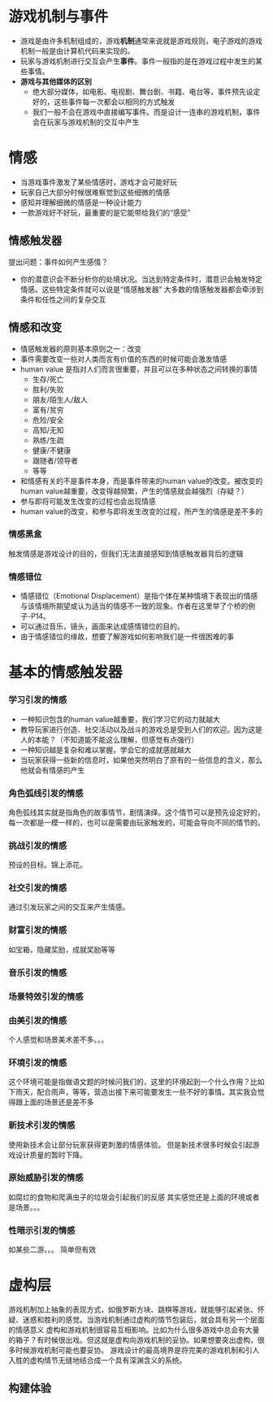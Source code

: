 # 游戏机制与事件
- 游戏是由许多机制组成的，游戏**机制**通常来说就是游戏规则，电子游戏的游戏机制一般是由计算机代码来实现的。
- 玩家与游戏机制进行交互会产生**事件**。事件一般指的是在游戏过程中发生的某些事情。
- **游戏与其他媒体的区别**
	- 绝大部分媒体，如电影、电视剧、舞台剧、书籍、电台等，事件预先设定好的，这些事件每一次都会以相同的方式触发
	- 我们一般不会在游戏中直接编写事件。而是设计一连串的游戏机制，事件会在玩家与游戏机制的交互中产生
# 情感
- 当游戏事件激发了某些情感时，游戏才会可能好玩
- 玩家自己大部分时候很难察觉到这些细微的情感
- 感知并理解细微的情感是一种设计能力
- 一款游戏好不好玩，最重要的是它能带给我们的“感受”
## 情感触发器
提出问题：事件如何产生感情？
- 你的潜意识会不断分析你的处境状况。当达到特定条件时，潜意识会触发特定情感。这些特定条件就可以说是“情感触发器”
大多数的情感触发器都会牵涉到条件和任性之间的复杂交互
## 情感和改变
- 情感触发器的原则基本原则之一：改变
- 事件需要改变一些对人类而言有价值的东西的时候可能会激发情感
- human value 是指对人们而言很重要，并且可以在多种状态之间转换的事情
	- 生存/死亡
	- 胜利/失败
	- 朋友/陌生人/敌人
	- 富有/贫穷
	- 危险/安全
	- 高知/无知
	- 熟练/生疏
	- 健康/不健康
	- 跟随者/领导者
	- 等等
- 和情感有关的不是事件本身，而是事件带来的human value的改变。被改变的human value越重要，改变得越频繁，产生的情感就会越强烈（存疑？）
- 参与即将可能发生改变的过程也会出现情感
- human value的改变，和参与即将发生改变的过程，所产生的情感是差不多的
### 情感黑盒
触发情感是游戏设计的目的，但我们无法直接感知到情感触发器背后的逻辑
### 情感错位
- 情感错位（Emotional Displacement）是指个体在某种情境下表现出的情感与该情境所期望或认为适当的情感不一致的现象。作者在这里举了个桥的例子-P14。
- 可以通过音乐，镜头，画面来达成感情错位的目的。
- 由于情感错位的缘故，想要了解游戏如何影响我们是一件很困难的事
# 基本的情感触发器
### 学习引发的情感
- 一种知识包含的human value越重要，我们学习它的动力就越大
- 教导玩家进行创造、社交活动以及战斗的游戏总是受到人们的欢迎。因为这是人的本能？（不知道能不能这么理解，但感觉有点强行）
- 一种知识越是复杂和难以掌握，学会它的成就感就越大
- 当玩家获得一些新的信息时，如果他突然明白了原有的一些信息的含义，那么他就会有情感的产生
### 角色弧线引发的情感
角色弧线其实就是指角色的故事情节，剧情演绎。这个情节可以是预先设定好的，每一次都是一模一样的，也可以是需要由玩家触发的，可能会导向不同的情节的。
### 挑战引发的情感
预设的目标。锦上添花。
### 社交引发的情感
通过引发玩家之间的交互来产生情感。
### 财富引发的情感
如宝箱，隐藏奖励，成就奖励等等
### 音乐引发的情感
### 场景特效引发的情感
### 由美引发的情感
个人感觉和场景美术差不多。。。
### 环境引发的情感
这个环境可能是指做语文题的时候问我们的，这里的环境起到一个什么作用？比如下雨天，配合雨声，等等，营造出接下来可能要发生一些不好的事情。其实我会觉得跟上面的场景还是差不多
### 新技术引发的情感
使用新技术会让部分玩家获得更刺激的情感体验。
但是新技术很多时候会引起游戏设计质量的暂时下降。
### 原始威胁引发的情感
如腐烂的食物和爬满虫子的垃圾会引起我们的反感
其实感觉还是上面的环境或者是场景。。。
### 性暗示引发的情感
如某些二游。。。
简单但有效
# 虚构层
游戏机制加上抽象的表现方式，如俄罗斯方块、跳棋等游戏，就能够引起紧张、怀疑、迷惑和胜利的感觉。当游戏机制通过虚构的情节包装后，就会具有另一个层面的情感意义
虚构和游戏机制很容易互相影响。比如为什么很多游戏中总会有大量的箱子？有时候很出戏。但这就是虚构向游戏机制的妥协。如果想要突出虚构，很多时候游戏机制可能也要妥协。
游戏设计的最高境界是将完美的游戏机制和引人入胜的虚构情节无缝地结合成一个具有深渊含义的系统。
## 构建体验
